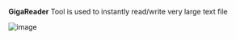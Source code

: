 **GigaReader**
Tool is used to instantly read/write very large text file

![image](https://user-images.githubusercontent.com/16418079/149609893-8d4fb09d-639c-4ba1-96c1-e447b9c5806b.png)
